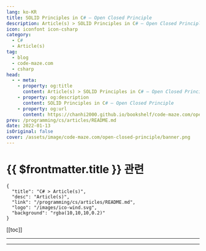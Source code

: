 ```yaml
---
lang: ko-KR
title: SOLID Principles in C# – Open Closed Principle
description: Article(s) > SOLID Principles in C# – Open Closed Principle
icon: iconfont icon-csharp
category: 
  - C#
  - Article(s)
tag: 
  - blog
  - code-maze.com
  - csharp
head:  
  - - meta:
    - property: og:title
      content: Article(s) > SOLID Principles in C# – Open Closed Principle
    - property: og:description
      content: SOLID Principles in C# – Open Closed Principle
    - property: og:url
      content: https://chanhi2000.github.io/bookshelf/code-maze.com/open-closed-principle.html
prev: /programming/cs/articles/README.md
date: 2022-01-13
isOriginal: false
cover: /assets/image/code-maze.com/open-closed-principle/banner.png
---
```


# {{ $frontmatter.title }} 관련

```component VPCard
{
  "title": "C# > Article(s)",
  "desc": "Article(s)",
  "link": "/programming/cs/articles/README.md",
  "logo": "/images/ico-wind.svg",
  "background": "rgba(10,10,10,0.2)"
}
```

[[toc]]

---

<SiteInfo
  name="SOLID Principles in C# – Open Closed Principle"
  desc="In this article you will learn about Open Closed Principle, how to implement it step by step and why it is important while developing a project."
  url="https://code-maze.com/open-closed-principle/"
  logo="/assets/image/code-maze.com/favicon.png"
  preview="/assets/image/open-closed-principle/banner.png"/>

<!-- TODO: 작성 -->

---

<TagLinks />